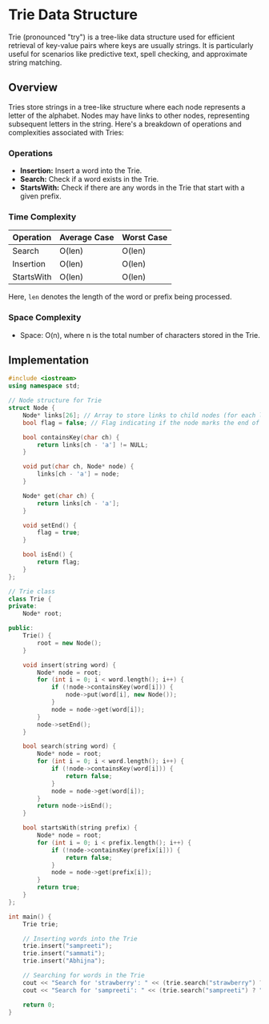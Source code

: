 # Trie Data Structure

Trie (pronounced "try") is a tree-like data structure used for efficient retrieval of key-value pairs where keys are usually strings. It is particularly useful for scenarios like predictive text, spell checking, and approximate string matching.

## Overview

Tries store strings in a tree-like structure where each node represents a letter of the alphabet. Nodes may have links to other nodes, representing subsequent letters in the string. Here's a breakdown of operations and complexities associated with Tries:

### Operations

- **Insertion:** Insert a word into the Trie.
- **Search:** Check if a word exists in the Trie.
- **StartsWith:** Check if there are any words in the Trie that start with a given prefix.

### Time Complexity

| Operation   | Average Case | Worst Case |
|-------------|--------------|------------|
| Search      | O(len)       | O(len)     |
| Insertion   | O(len)       | O(len)     |
| StartsWith  | O(len)       | O(len)     |

Here, `len` denotes the length of the word or prefix being processed.

### Space Complexity

- Space: O(n), where n is the total number of characters stored in the Trie.

## Implementation

```cpp
#include <iostream>
using namespace std;

// Node structure for Trie
struct Node {
    Node* links[26]; // Array to store links to child nodes (for each letter 'a' to 'z')
    bool flag = false; // Flag indicating if the node marks the end of a word

    bool containsKey(char ch) {
        return links[ch - 'a'] != NULL;
    }

    void put(char ch, Node* node) {
        links[ch - 'a'] = node;
    }

    Node* get(char ch) {
        return links[ch - 'a'];
    }

    void setEnd() {
        flag = true;
    }

    bool isEnd() {
        return flag;
    }
};

// Trie class
class Trie {
private:
    Node* root;

public:
    Trie() {
        root = new Node();
    }

    void insert(string word) {
        Node* node = root;
        for (int i = 0; i < word.length(); i++) {
            if (!node->containsKey(word[i])) {
                node->put(word[i], new Node());
            }
            node = node->get(word[i]);
        }
        node->setEnd();
    }

    bool search(string word) {
        Node* node = root;
        for (int i = 0; i < word.length(); i++) {
            if (!node->containsKey(word[i])) {
                return false;
            }
            node = node->get(word[i]);
        }
        return node->isEnd();
    }

    bool startsWith(string prefix) {
        Node* node = root;
        for (int i = 0; i < prefix.length(); i++) {
            if (!node->containsKey(prefix[i])) {
                return false;
            }
            node = node->get(prefix[i]);
        }
        return true;
    }
};

int main() {
    Trie trie;

    // Inserting words into the Trie
    trie.insert("sampreeti");
    trie.insert("sammati");
    trie.insert("Abhijna");

    // Searching for words in the Trie
    cout << "Search for 'strawberry': " << (trie.search("strawberry") ? "True" : "False") << endl;
    cout << "Search for 'sampreeti': " << (trie.search("sampreeti") ? "True" : "False") << endl;

    return 0;
}
```
